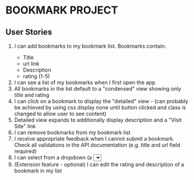 <h1>BOOKMARK PROJECT</h1>

<h2>User Stories</h2>
<ol>
  <li>I can add bookmarks to my bookmark list. Bookmarks contain:</li>
      <ul>
        <li>Title</li>  
        <li>url link</li>
        <li>Description</li>
        <li>rating (1-5)</li>
      </ul>
  <li>I can see a list of my bookmarks when I first open the app</li>
  <li> All bookmarks in the list default to a "condensed" view showing only title and rating</li>
  <li>I can click on a bookmark to display the "detailed" view - (can probably be achieved by using css display none until button clicked and class is changed to allow user to see content)</li>
  <li>Detailed view expands to additionally display description and a "Visit Site" link</li>
  <li>I can remove bookmarks from my bookmark list</li> 
  <li>I receive appropriate feedback when I cannot submit a bookmark. 
        Check all validations in the API documentation (e.g. title and url field required)</li>
  <li>I can select from a dropdown (a <select> element) a "minimum rating" to filter the list by all bookmarks rated at or above the chosen selection</li>
  <li>(Extension feature - optional) I can edit the rating and description of a bookmark in my list</li>
</ol>
